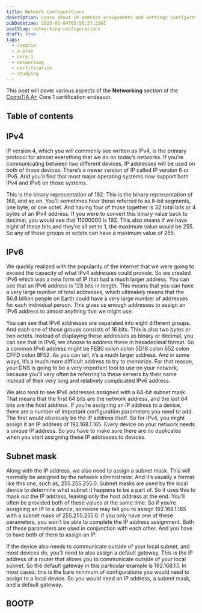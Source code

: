 ```yaml
---
title: Network Configurations
description: Learn about IP address assignments and settings configuration.
pubDatetime: 2023-08-04T05:56:27.316Z
postSlug: networking-configurations
draft: true
tags:
  - comptia
  - a-plus
  - core-1
  - networking
  - certification
  - studying
---
```


This post will cover various aspects of the **Networking** section of the
[CompTIA A+](https://www.comptia.org/certifications/a) Core 1 certification endeavor.

## Table of contents

## IPv4

IP version 4, which you will commonly see written as IPv4, is the primary protocol for almost everything that we do on
today’s networks. If you’re communicating between two different devices, IP addresses will be used on both of those
devices. There’s a newer version of IP called IP version 6 or IPv6. And you’ll find that most major operating systems
now support both IPv4 and IPv6 on those systems.

This is the binary representation of 192. This is the binary representation of 168, and so on. You’ll sometimes hear
these referred to as 8-bit segments, one byte, or one octet. And having four of those together is 32 total bits or 4
bytes of an IPv4 address. If you were to convert this binary value back to decimal, you would see that 11000000 is 192.
This also means if we have eight of these bits and they’re all set to 1, the maximum value would be 255. So any of these
groups or octets can have a maximum value of 255.

## IPv6

We quickly realized with the popularity of the internet that we were going to exceed the capacity of what IPv4 addresses
could provide. So we created IPv6 which was a new form of IP that had a much larger address. You can see that an IPv6
address is 128 bits in length. This means that you can have a very large number of total addresses, which ultimately
means that the $6.8 billion people on Earth could have a very large number of addresses for each individual person. This
gives us enough addresses to assign an IPv6 address to almost anything that we might use.

You can see that IPv6 addresses are separated into eight different groups. And each one of those groups consists of 16
bits. This is also two bytes or two octets. Instead of displaying these addresses as binary or decimal, you can see that
in IPv6, we choose to address these in hexadecimal format. So a common IPv6 address might be FE80 colon colon 5D18 colon
652 colon CFFD colon 8F52. As you can tell, it’s a much larger address. And in some ways, it’s a much more difficult
address to try to memorize. For that reason, your DNS is going to be a very important tool to use on your network,
because you’ll very often be referring to these servers by their name instead of their very long and relatively
complicated IPv6 address.

We also tend to see IPv6 addresses assigned with a 64-bit subnet mask. That means that the first 64 bits are the network
address, and the last 64 bits are the host address. If you’re assigning an IP address to a device, there are a number of
important configuration parameters you need to add. The first would obviously be the IP address itself. So for IPv4, you
might assign it an IP address of 192.168.1.165. Every device on your network needs a unique IP address. So you have to
make sure there are no duplicates when you start assigning these IP addresses to devices.

## Subnet mask

Along with the IP address, we also need to assign a subnet mask. This will normally be assigned by the network
administrator. And it’s usually a format like this one, such as, 255.255.255.0. Subnet masks are used by the local
device to determine what subnet it happens to be a part of. So it uses this to mask out the IP address, leaving only the
host address at the end. You’ll often be provided both of these values at the same time. So if you’re assigning an IP to
a device, someone may tell you to assign 192.168.1.165 with a subnet mask of 255.255.255.0. If you only have one of
these parameters, you won’t be able to complete the IP address assignment. Both of these parameters are used in
conjunction with each other. And you have to have both of them to assign an IP.

If the device also needs to communicate outside of your local subnet, and most devices do, you’ll need to also assign a
default gateway. This is the IP address of a router that allows you to communicate outside of your local subnet. So the
default gateway in this particular example is 192.168.1.1. In most cases, this is the bare minimum of configurations you
would need to assign to a local device. So you would need an IP address, a subnet mask, and a default gateway.

## BOOTP
